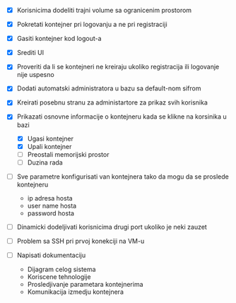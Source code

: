 - [x] Korisnicima dodeliti trajni volume sa ogranicenim prostorom
- [x] Pokretati kontejner pri logovanju a ne pri registraciji
- [x] Gasiti kontejner kod logout-a
- [x] Srediti UI
- [x] Proveriti da li se kontejneri ne kreiraju ukoliko registracija ili logovanje nije uspesno
- [x] Dodati automatski administratora u bazu sa default-nom sifrom
- [x] Kreirati posebnu stranu za administartore za prikaz svih korisnika
- [x] Prikazati osnovne informacije o kontejneru kada se klikne na korsinika u bazi
	- [x] Ugasi kontejner
	- [x] Upali kontejner
	- [ ] Preostali memorijski prostor
	- [ ] Duzina rada

- [ ] Sve parametre konfigurisati van kontejnera tako da mogu da se proslede kontejneru
	- ip adresa hosta
	- user name hosta
	- password hosta

- [ ] Dinamicki dodeljivati korisnicima drugi port ukoliko je neki zauzet

- [ ] Problem sa SSH pri prvoj konekciji na VM-u

- [ ] Napisati dokumentaciju
	- Dijagram celog sistema
	- Koriscene tehnologije
	- Prosledjivanje parametara kontejnerima
	- Komunikacija izmedju kontejnera